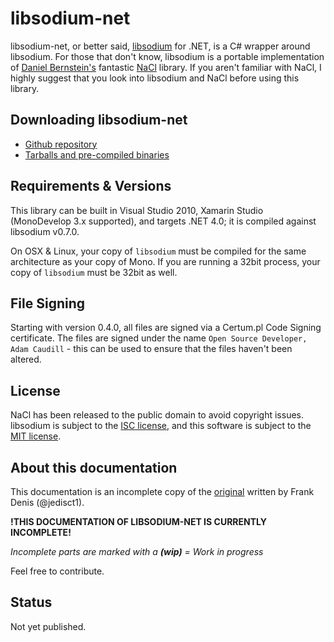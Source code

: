 # libsodium-net 
libsodium-net, or better said, [libsodium](https://github.com/jedisct1/libsodium) for .NET, is a C# wrapper around libsodium. For those that don't know, libsodium is a portable implementation of [Daniel Bernstein's](http://cr.yp.to/djb.html) fantastic [NaCl](http://nacl.cr.yp.to/) library. If you aren't familiar with NaCl, I highly suggest that you look into libsodium and NaCl before using this library.


## Downloading libsodium-net

- [Github repository](https://github.com/adamcaudill/libsodium-net)
- [Tarballs and pre-compiled binaries](https://github.com/adamcaudill/libsodium-net/releases)

## Requirements & Versions

This library can be built in Visual Studio 2010, Xamarin Studio (MonoDevelop 3.x supported), and targets .NET 4.0; it is compiled against libsodium v0.7.0.

On OSX & Linux, your copy of `libsodium` must be compiled for the same architecture as your copy of Mono. If you are running a 32bit process, your copy of `libsodium` must be 32bit as well.

## File Signing

Starting with version 0.4.0, all files are signed via a Certum.pl Code Signing certificate. The files are signed under the name `Open Source Developer, Adam Caudill` - this can be used to ensure that the files haven't been altered.

## License

NaCl has been released to the public domain to avoid copyright issues. libsodium is subject to the [ISC license](https://en.wikipedia.org/wiki/ISC_license), and this software is subject to the [MIT license](https://en.wikipedia.org/wiki/MIT_License).

## About this documentation

This documentation is an incomplete copy of the [original](http://doc.libsodium.org/) written by Frank Denis (@jedisct1).

**!THIS DOCUMENTATION OF LIBSODIUM-NET IS CURRENTLY INCOMPLETE!**

*Incomplete parts are marked with a **(wip)** = Work in progress*

Feel free to contribute.

## Status

Not yet published.